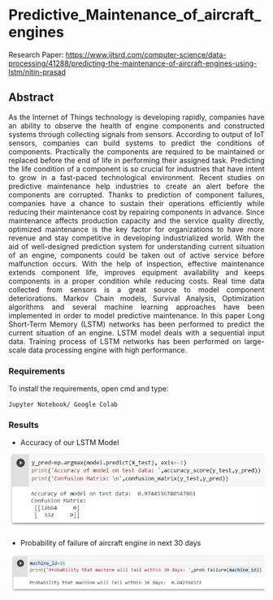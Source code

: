 # Predictive_Maintenance_of_aircraft_engines

Research Paper: https://www.ijtsrd.com/computer-science/data-processing/41288/predicting-the-maintenance-of-aircraft-engines-using-lstm/nitin-prasad

## Abstract

<div style="text-align: justify"> As the Internet of Things technology is developing rapidly, companies have an ability to observe the health of engine components and constructed systems through collecting signals from sensors. According to output of IoT sensors, companies can build systems to predict the conditions of components. Practically the components are required to be maintained or replaced before the end of life in performing their assigned task. Predicting the life condition of a component is so crucial for industries that have intent to grow in a fast-paced technological environment. Recent studies on predictive maintenance help industries to create an alert before the components are corrupted. Thanks to prediction of component failures, companies have a chance to sustain their operations efficiently while reducing their maintenance cost by repairing components in advance. Since maintenance affects production capacity and the service quality directly, optimized maintenance is the key factor for organizations to have more revenue and stay competitive in developing industrialized world. With the aid of well-designed prediction system for understanding current situation of an engine, components could be taken out of active service before malfunction occurs. With the help of inspection, effective maintenance extends component life, improves equipment availability and keeps components in a proper condition while reducing costs. Real time data collected from sensors is a great source to model component deteriorations. Markov Chain models, Survival Analysis, Optimization algorithms and several machine learning approaches have been implemented in order to model predictive maintenance. In this paper Long Short-Term Memory (LSTM) networks has been performed to predict the current situation of an engine. LSTM model deals with a sequential input data. Training process of LSTM networks has been performed on large-scale data processing engine with high performance. </div>
 

### Requirements

To install the requirements, open cmd and type:

```
Jupyter Notebook/ Google Colab
```

### Results 

- Accuracy of our LSTM Model

![accuracy of the lstm model](https://github.com/EX1ST3NCE/Predictive_Maintenance_of_aircraft_engines/blob/main/results/result1.png?raw=true)

- Probability of failure of aircraft engine in next 30 days

![Probability of failure of aircraft engine in next 30 days](https://github.com/EX1ST3NCE/Predictive_Maintenance_of_aircraft_engines/blob/main/results/result2.png?raw=true)

